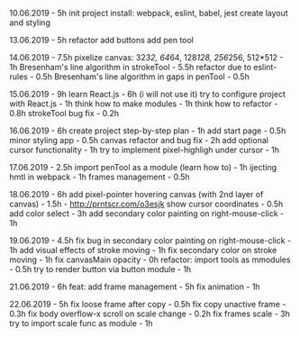 10.06.2019 - 5h
  init project
  install: webpack, eslint, babel, jest
  create layout and styling

13.06.2019 - 5h
  refactor
  add buttons
  add pen tool

14.06.2019 - 7.5h
  pixelize canvas: 32*32, 64*64, 128*128, 256*256, 512*512 - 1h
  Bresenham's line algorithm in strokeTool - 5.5h
  refactor due to eslint-rules - 0.5h
  Bresenham's line algorithm in gaps in penTool - 0.5h

15.06.2019 - 9h
  learn React.js - 6h (i will not use it)
  try to configure project with React.js - 1h
  think how to make modules - 1h
  think how to refactor - 0.8h
  strokeTool bug fix - 0.2h

16.06.2019 - 6h
  create project step-by-step plan - 1h 
  add start page - 0.5h
  minor styling app - 0.5h
  canvas refactor and bug fix - 2h
  add optional cursor functionality - 1h
  try to implement pixel-highligh under cursor - 1h

17.06.2019 - 2.5h
  import penTool as a module (learn how to) - 1h
  ijecting hmtl in webpack - 1h
  frames management - 0.5h

18.06.2019 - 6h
  add pixel-pointer hovering canvas (with 2nd layer of canvas) - 1.5h - http://prntscr.com/o3esjk
  show cursor coordinates - 0.5h
  add color select - 3h
  add secondary color painting on right-mouse-click - 1h

19.06.2019 - 4.5h
  fix bug in secondary color painting on right-mouse-click - 1h
  add visual effects of stroke moving - 1h
  fix secondary color on stroke moving - 1h
  fix canvasMain opacity - 0h
  refactor: import tools as mmodules - 0.5h
  try to render button via button module - 1h

21.06.2019 - 6h
  feat: add frame management - 5h
  fix animation - 1h

22.06.2019 - 5h
  fix loose frame after copy - 0.5h
  fix copy unactive frame - 0.3h
  fix body overflow-x scroll on scale change - 0.2h
  fix frames scale - 3h
  try to import scale func as module - 1h
